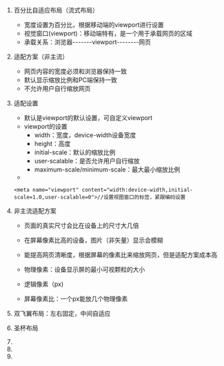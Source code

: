 1. 百分比自适应布局（流式布局）
   - 宽度设置为百分比，根据移动端的viewport进行设置
   - 视觉窗口(viewport)：移动端特有，是一个用于承载网页的区域
   - 承载关系：浏览器-------viewport--------网页

2. 适配方案（非主流）

   - 网页内容的宽度必须和浏览器保持一致
   - 默认显示缩放比例和PC端保持一致
   - 不允许用户自行缩放网页

3. 适配设置

   - 默认是viewport的默认设置，可自定义viewport
   - viewport的设置
     - width：宽度，device-width设备宽度
     - height：高度
     - initial-scale：默认的缩放比例
     - user-scalable：是否允许用户自行缩放
     - maximum-scale/minimum-scale：最大最小缩放比例
   - 

   ```
   <meta name="viewport" content="width:device-width,initial-scale=1.0,user-scalable=0">//设置视图窗口的标签，紧跟编码设置
   ```

4. 非主流适配方案

   - 页面的真实尺寸会比在设备上的尺寸大几倍
   - 在屏幕像素比高的设备，图片（非矢量）显示会模糊
   - 能提高网页清晰度，根据屏幕的像素比来缩放网页，但是适配方案成本高

   - 物理像素：设备显示屏的最小可视颗粒的大小
   - 逻辑像素（px)
   - 屏幕像素比：一个px能放几个物理像素

5. 双飞翼布局：左右固定，中间自适应

6. 圣杯布局

7. 

   

8. 

9. 